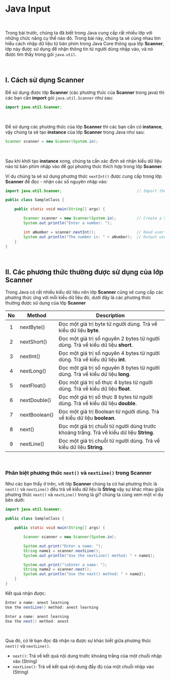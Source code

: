 # Java Input

<br />

Trong bài trước, chúng ta đã biết trong Java cung cấp rất nhiều lớp với những chức năng cụ thể nào đó. Trong bài này, chúng ta sẽ cùng nhau tìm hiểu cách nhập dữ liệu từ bàn phím trong Java Core thông qua lớp **Scanner**, lớp này được sử dụng để nhận thông tin từ người dùng nhập vào, và nó được tìm thấy trong gói `java.util`.

<br />

## I. Cách sử dụng Scanner

Để sử dụng được lớp **Scanner** (các phương thức của **Scanner** trong java) thì các bạn cần **import** gói `java.util.Scanner` như sau:
```java
import java.util.Scanner;
```

<br />

Để sử dụng các phương thức của lớp **Scanner** thì các bạn cần có **instance**, vậy chúng ta sẽ tạo **instance** của lớp **Scanner** trong Java như sau:
```java
Scanner scanner = new Scanner(System.in);
```

<br />

Sau khi khởi tạo **instance** xong, chúng ta cần xác định sẽ nhận kiểu dữ liệu nào từ bàn phím nhập vào để gọi phương thức thích hợp trong lớp **Scanner**.

Ví dụ chúng ta sẽ sử dụng phương thức `nextInt()` được cung cấp trong lớp **Scanner** để đọc - nhận các số nguyên nhập vào:
```java
import java.util.Scanner;                                 // Import the Scanner class

public class SampleClass {

    public static void main(String[] args) {

        Scanner scanner = new Scanner(System.in);         // Create a Scanner instance
        System.out.println("Enter a number: ");

        int aNumber = scanner.nextInt();                  // Read user input
        System.out.println("The number is: " + aNumber);  // Output user input 
    }
}
```

<br />

## II. Các phương thức thường được sử dụng của lớp Scanner

Trong Java có rất nhiều kiểu dữ liệu nên lớp **Scanner** cũng sẽ cung cấp các phương thức ứng với mỗi kiểu dữ liệu đó, dưới đây là các phương thức thường được sử dụng của lớp **Scanner**

| No | Method | Description |
|:--:|--------|-------------|
|  1 | nextByte()    | Đọc một giá trị byte từ người dùng. Trả về kiểu dữ liệu **byte**. |
|  2 | nextShort()   | Đọc một giá trị số nguyên 2 bytes từ người dùng. Trả về kiểu dữ liệu **short**. |
|  3 | nextInt()	   | Đọc một giá trị số nguyên 4 bytes từ người dùng. Trả về kiểu dữ liệu **int**. |
|  4 | nextLong()	   | Đọc một giá trị số nguyên 8 bytes từ người dùng. Trả về kiểu dữ liệu **long**. |
|  5 | nextFloat()	 | Đọc một giá trị số thực 4 bytes từ người dùng. Trả về kiểu dữ liệu **float**. |
|  6 | nextDouble()	 | Đọc một giá trị số thực 8 bytes từ người dùng. Trả về kiểu dữ liệu **double**. |
|  7 | nextBoolean() | Đọc một giá trị Boolean từ người dùng. Trả về kiểu dữ liệu **boolean**. |
|  8 | next()	       | Đọc một giá trị chuỗi từ người dùng trước khoảng trắng. Trả về kiểu dữ liệu **String**. |
|  9 | nextLine()	   | Đọc một giá trị chuỗi từ người dùng. Trả về kiểu dữ liệu **String**. |

<br />

### Phân biệt phương thức `next()` và `nextLine()` trong Scanner

Như các bạn thấy ở trên, với lớp **Scanner** chúng ta có hai phương thức là `next()` và `nextLine()` đều trả về kiểu dữ liệu là **String** vậy sự khác nhau giữa phương thức `next()` và `nextLine()` trong là gì? chúng ta cùng xem một ví dụ bên dưới:

```java
import java.util.Scanner;

public class SampleClass {

    public static void main(String[] args) {

        Scanner scanner = new Scanner(System.in);

        System.out.print("Enter a name: ");
        String name1 = scanner.nextLine();
        System.out.println("Use the nextLine() method: " + name1);

        System.out.print("\nEnter a name: ");
        String name2 = scanner.next();
        System.out.println("Use the next() method: " + name2);
    }
}
```
Kết quả nhận được:
```java
Enter a name: anest learning
Use the nextLine() method: anest learning

Enter a name: anest learning
Use the next() method: anest
```

<br />

Qua đó, có lẽ bạn đọc đã nhận ra được sự khác biết giữa phương thức `next()` và `nextLine()`.

- `next()`: Trả về kết quả nội dung trước khoảng trắng của một chuỗi nhập vào (String)
- `nextLine()`: Trả về kết quả nội dung đầy đủ của một chuỗi nhập vào (String)

<br />

